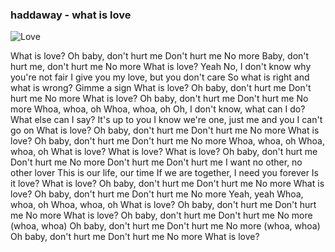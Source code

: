 ### haddaway - what is love

![Love](/love.gif)

What is love?
Oh baby, don't hurt me
Don't hurt me
No more
Baby, don't hurt me, don't hurt me
No more
What is love?
Yeah
No, I don't know why you're not fair
I give you my love, but you don't care
So what is right and what is wrong?
Gimme a sign
What is love?
Oh baby, don't hurt me
Don't hurt me
No more
What is love?
Oh baby, don't hurt me
Don't hurt me
No more
Whoa, whoa, oh
Whoa, whoa, oh
Oh, I don't know, what can I do?
What else can I say? It's up to you
I know we're one, just me and you
I can't go on
What is love?
Oh baby, don't hurt me
Don't hurt me
No more
What is love?
Oh baby, don't hurt me
Don't hurt me
No more
Whoa, whoa, oh
Whoa, whoa, oh
What is love?
What is love?
What is love?
Oh baby, don't hurt me
Don't hurt me
No more
Don't hurt me
Don't hurt me
I want no other, no other lover
This is our life, our time
If we are together, I need you forever
Is it love?
What is love?
Oh baby, don't hurt me
Don't hurt me
No more
What is love?
Oh baby, don't hurt me
Don't hurt me
No more
Yeah, yeah
Whoa, whoa, oh
Whoa, whoa, oh
What is love?
Oh baby, don't hurt me
Don't hurt me
No more
What is love?
Oh baby, don't hurt me
Don't hurt me
No more (whoa, whoa)
Oh baby, don't hurt me
Don't hurt me
No more (whoa, whoa)
Oh baby, don't hurt me
Don't hurt me
No more
What is love?